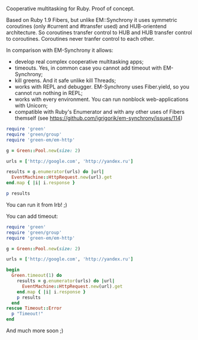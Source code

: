 Cooperative multitasking for Ruby. Proof of concept.

Based on Ruby 1.9 Fibers, but unlike EM::Synchrony it uses symmetric coroutines (only #current and #transfer used) and HUB-orientend architecture. So coroutines transfer control to HUB and HUB transfer control to coroutines. Coroutines never tranfer control to each other.

In comparison with EM-Synchrony it allows:
- develop real complex cooperative multitasking apps;
- timeouts. Yes, in common case you cannot add timeout with EM-Synchrony;
- kill greens. And it safe unlike kill Threads;
- works with REPL and debugger. EM-Synchrony uses Fiber.yield, so you cannot run  nothing in REPL;
- works with every environment. You can run nonblock web-applications with Unicorn;
- compatible with Ruby's Enumerator and with any other uses of Fibers themself (see https://github.com/igrigorik/em-synchrony/issues/114)

```ruby
require 'green'
require 'green/group'
require 'green-em/em-http'

g = Green::Pool.new(size: 2)

urls = ['http://google.com', 'http://yandex.ru']

results = g.enumerator(urls) do |url|
  EventMachine::HttpRequest.new(url).get
end.map { |i| i.response }

p results
```

You can run it from Irb! ;)

You can add timeout:

```ruby
require 'green'
require 'green/group'
require 'green-em/em-http'

g = Green::Pool.new(size: 2)

urls = ['http://google.com', 'http://yandex.ru']

begin
  Green.timeout(1) do
    results = g.enumerator(urls) do |url|
      EventMachine::HttpRequest.new(url).get
    end.map { |i| i.response }
    p results
  end
rescue Timeout::Error
  p "Timeout!"
end
```

And much more soon ;)

